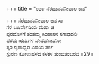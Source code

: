 +++
title = "೦೨೯ ನೆರೆದುದವನೀಪಾಲ ಜನ"

+++
ನೆರೆದುದವನೀಪಾಲ ಜನ ಸಾ  
ಗರ ಬಹಿರ್ವೇದಿಯ ಮಹಾ ಚ  
ಪ್ಪರದೊಳಗೆ ತಂತಮ್ಮ ಸಿಂಹಾಸನ ಸಗಾಢದಲಿ  
ಪರಮ ಋಷಿಗಳ ವೇದಘೋಷೋ  
ತ್ಕರ ನೃಪಾಧ್ವರ ವಿಷಯ ತರ್ಕ   
ಸ್ಫುರಣ ಕೋಳಾಹಳದ ಕಳಕಳ ತುಂಬಿತಂಬರವ    ॥29॥